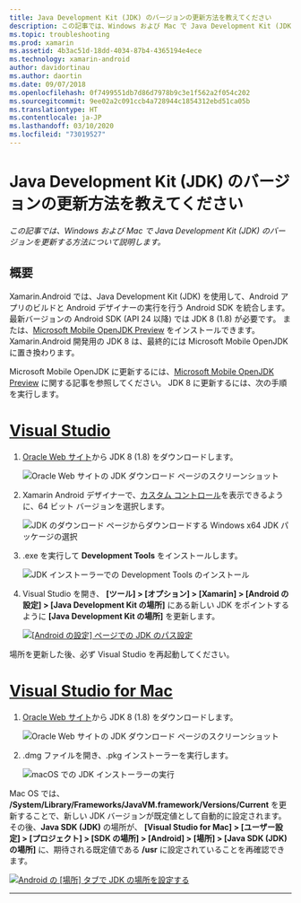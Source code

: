 ```yaml
---
title: Java Development Kit (JDK) のバージョンの更新方法を教えてください
description: この記事では、Windows および Mac で Java Development Kit (JDK) のバージョンを更新する方法について説明します。
ms.topic: troubleshooting
ms.prod: xamarin
ms.assetid: 4b3ac51d-18dd-4034-87b4-4365194e4ece
ms.technology: xamarin-android
author: davidortinau
ms.author: daortin
ms.date: 09/07/2018
ms.openlocfilehash: 0f7499551db7d86d7978b9c3e1f562a2f054c202
ms.sourcegitcommit: 9ee02a2c091ccb4a728944c1854312ebd51ca05b
ms.translationtype: HT
ms.contentlocale: ja-JP
ms.lasthandoff: 03/10/2020
ms.locfileid: "73019527"
---
```

# <a name="how-do-i-update-the-java-development-kit-jdk-version"></a>Java Development Kit (JDK) のバージョンの更新方法を教えてください

_この記事では、Windows および Mac で Java Development Kit (JDK) のバージョンを更新する方法について説明します。_

## <a name="overview"></a>概要

Xamarin.Android では、Java Development Kit (JDK) を使用して、Android アプリのビルドと Android デザイナーの実行を行う Android SDK を統合します。 最新バージョンの Android SDK (API 24 以降) では JDK 8 (1.8) が必要です。 または、[Microsoft Mobile OpenJDK Preview](~/android/get-started/installation/openjdk.md) をインストールできます。 Xamarin.Android 開発用の JDK 8 は、最終的には Microsoft Mobile OpenJDK に置き換わります。

Microsoft Mobile OpenJDK に更新するには、[Microsoft Mobile OpenJDK Preview](~/android/get-started/installation/openjdk.md) に関する記事を参照してください。 JDK 8 に更新するには、次の手順を実行します。

# <a name="visual-studio"></a>[Visual Studio](#tab/windows)

1. [Oracle Web サイト](https://www.oracle.com/technetwork/java/javase/downloads/index.html)から JDK 8 (1.8) をダウンロードします。

    ![Oracle Web サイトの JDK ダウンロード ページのスクリーンショット](update-jdk-images/image1.png)

2. Xamarin Android デザイナーで、[カスタム コントロール](https://github.com/xamarin/release-notes-archive/blob/master/release-notes/vs/xamarin.vs_4/xamarin.vs_4.2/index.md#androiddesignercustomcontrols)を表示できるように、64 ビット バージョンを選択します。

    ![JDK のダウンロード ページからダウンロードする Windows x64 JDK パッケージの選択](update-jdk-images/image2.png)

3. .exe を実行して **Development Tools** をインストールします。

    ![JDK インストーラーでの Development Tools のインストール](update-jdk-images/image3.png)

4. Visual Studio を開き、 **[ツール] > [オプション] > [Xamarin] > [Android の設定] > [Java Development Kit の場所]** にある新しい JDK をポイントするように **[Java Development Kit の場所]** を更新します。

    [![[Android の設定] ページでの JDK のパス設定](update-jdk-images/image4-sml.png)](update-jdk-images/image4.png#lightbox)

場所を更新した後、必ず Visual Studio を再起動してください。

# <a name="visual-studio-for-mac"></a>[Visual Studio for Mac](#tab/macos)

1. [Oracle Web サイト](https://www.oracle.com/technetwork/java/javase/downloads/index.html)から JDK 8 (1.8) をダウンロードします。

    ![Oracle Web サイトの JDK ダウンロード ページのスクリーンショット](update-jdk-images/image1.png)

2. .dmg ファイルを開き、.pkg インストーラーを実行します。

    ![macOS での JDK インストーラーの実行](update-jdk-images/image5.png)

Mac OS では、 **/System/Library/Frameworks/JavaVM.framework/Versions/Current** を更新することで、新しい JDK バージョンが既定値として自動的に設定されます。 その後、**Java SDK (JDK)** の場所が、 **[Visual Studio for Mac] > [ユーザー設定] > [プロジェクト] > [SDK の場所] > [Android] > [場所] > [Java SDK (JDK) の場所]** に、期待される既定値である **/usr** に設定されていることを再確認できます。

[![Android の [場所] タブで JDK の場所を設定する](update-jdk-images/image6-sml.png)](update-jdk-images/image6.png#lightbox)

-----
